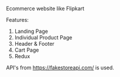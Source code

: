 Ecommerce website like Flipkart

Features:
1. Landing Page
2. Individual Product Page
3. Header & Footer
4. Cart Page
5. Redux


API's from https://fakestoreapi.com/ is used.
